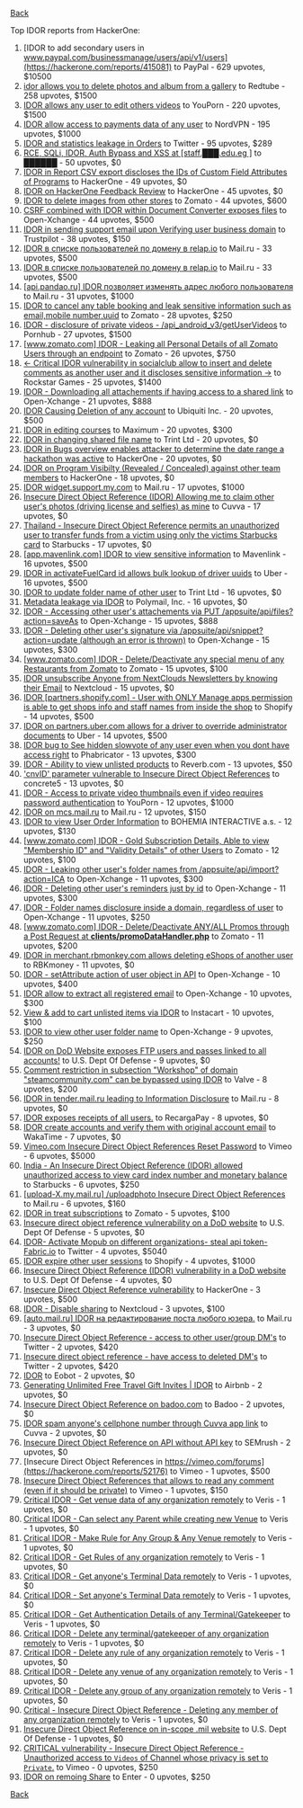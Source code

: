 [Back](../README.md)

Top IDOR reports from HackerOne:

1. [IDOR to add secondary users in www.paypal.com/businessmanage/users/api/v1/users](https://hackerone.com/reports/415081) to PayPal - 629 upvotes, $10500
2. [idor allows you to delete photos and album from a gallery](https://hackerone.com/reports/380410) to Redtube - 258 upvotes, $1500
3. [IDOR allows any user to edit others videos](https://hackerone.com/reports/681473) to YouPorn - 220 upvotes, $1500
4. [IDOR allow access to payments data of any user](https://hackerone.com/reports/751577) to NordVPN - 195 upvotes, $1000
5. [IDOR and statistics leakage in Orders](https://hackerone.com/reports/544329) to Twitter - 95 upvotes, $289
6. [RCE, SQLi, IDOR, Auth Bypass and XSS at [staff.███.edu.eg ]](https://hackerone.com/reports/404874) to ██████ - 50 upvotes, $0
7. [IDOR in Report CSV export discloses the IDs of Custom Field Attributes of Programs](https://hackerone.com/reports/510759) to HackerOne - 49 upvotes, $0
8. [IDOR on HackerOne Feedback Review](https://hackerone.com/reports/262661) to HackerOne - 45 upvotes, $0
9. [IDOR to delete images from other stores](https://hackerone.com/reports/404797) to Zomato - 44 upvotes, $600
10. [CSRF combined with IDOR within Document Converter exposes files](https://hackerone.com/reports/398316) to Open-Xchange - 44 upvotes, $500
11. [IDOR in sending support email upon Verifying user business domain](https://hackerone.com/reports/592090) to Trustpilot - 38 upvotes, $150
12. [IDOR в списке пользователей по домену в relap.io](https://hackerone.com/reports/739752) to Mail.ru - 33 upvotes, $500
13. [IDOR в списке пользователей по домену в relap.io](https://hackerone.com/reports/739752) to Mail.ru - 33 upvotes, $500
14. [[api.pandao.ru] IDOR позволяет изменять адрес любого пользователя](https://hackerone.com/reports/484339) to Mail.ru - 31 upvotes, $1000
15. [IDOR to cancel any table booking and leak sensitive information such as email,mobile number,uuid](https://hackerone.com/reports/265258) to Zomato - 28 upvotes, $250
16. [IDOR - disclosure of private videos - /api_android_v3/getUserVideos](https://hackerone.com/reports/186279) to Pornhub - 27 upvotes, $1500
17. [[www.zomato.com] IDOR - Leaking all Personal Details of all Zomato Users through an endpoint](https://hackerone.com/reports/269937) to Zomato - 26 upvotes, $750
18. [&lt;- Critical IDOR vulnerability in socialclub allow to insert and delete comments as another user and it discloses sensitive information -&gt;](https://hackerone.com/reports/204292) to Rockstar Games - 25 upvotes, $1400
19. [IDOR - Downloading all attachements if having access to a shared link](https://hackerone.com/reports/194790) to Open-Xchange - 21 upvotes, $888
20. [IDOR Causing Deletion of any account](https://hackerone.com/reports/156537) to Ubiquiti Inc. - 20 upvotes, $500
21. [IDOR in editing courses](https://hackerone.com/reports/227522) to Maximum - 20 upvotes, $300
22. [IDOR in changing shared file name](https://hackerone.com/reports/547663) to Trint Ltd - 20 upvotes, $0
23. [IDOR in Bugs overview enables attacker to determine the date range a hackathon was active](https://hackerone.com/reports/663431) to HackerOne - 20 upvotes, $0
24. [IDOR on Program Visibilty (Revealed / Concealed) against other team members](https://hackerone.com/reports/291721) to HackerOne - 18 upvotes, $0
25. [IDOR widget.support.my.com](https://hackerone.com/reports/328337) to Mail.ru - 17 upvotes, $1000
26. [Insecure Direct Object Reference (IDOR) Allowing me to claim other user's photos (driving license and selfies) as mine](https://hackerone.com/reports/268167) to Cuvva - 17 upvotes, $0
27. [Thailand - Insecure Direct Object Reference permits an unauthorized user to transfer funds from a victim using only the victims Starbucks card](https://hackerone.com/reports/766437) to Starbucks - 17 upvotes, $0
28. [[app.mavenlink.com] IDOR to view sensitive information](https://hackerone.com/reports/283419) to Mavenlink - 16 upvotes, $500
29. [IDOR in activateFuelCard id allows bulk lookup of driver uuids](https://hackerone.com/reports/254151) to Uber - 16 upvotes, $500
30. [IDOR to update folder name of other user](https://hackerone.com/reports/587687) to Trint Ltd - 16 upvotes, $0
31. [Metadata leakage via IDOR](https://hackerone.com/reports/762707) to Polymail, Inc. - 16 upvotes, $0
32. [IDOR - Accessing other user's attachements via PUT /appsuite/api/files?action=saveAs](https://hackerone.com/reports/204984) to Open-Xchange - 15 upvotes, $888
33. [IDOR - Deleting other user's signature via /appsuite/api/snippet?action=update (although an error is thrown)](https://hackerone.com/reports/199321) to Open-Xchange - 15 upvotes, $300
34. [[www.zomato.com] IDOR - Delete/Deactivate any special menu of any Restaurants from Zomato](https://hackerone.com/reports/264919) to Zomato - 15 upvotes, $100
35. [IDOR unsubscribe Anyone from NextClouds Newsletters by knowing their Email](https://hackerone.com/reports/230328) to Nextcloud - 15 upvotes, $0
36. [IDOR [partners.shopify.com] - User with ONLY Manage apps permission is able to get shops info and staff names from inside the shop](https://hackerone.com/reports/243943) to Shopify - 14 upvotes, $500
37. [IDOR on partners.uber.com allows for a driver to override administrator documents](https://hackerone.com/reports/194594) to Uber - 14 upvotes, $500
38. [IDOR bug to See hidden slowvote of any user even when you dont have access right](https://hackerone.com/reports/661978) to Phabricator - 13 upvotes, $300
39. [IDOR - Ability to view unlisted products](https://hackerone.com/reports/172545) to Reverb.com - 13 upvotes, $50
40. ['cnvID' parameter vulnerable to Insecure Direct Object References](https://hackerone.com/reports/265284) to concrete5 - 13 upvotes, $0
41. [IDOR - Access to private video thumbnails even if video requires password authentication](https://hackerone.com/reports/197114) to YouPorn - 12 upvotes, $1000
42. [IDOR on mcs.mail.ru](https://hackerone.com/reports/312555) to Mail.ru - 12 upvotes, $150
43. [IDOR to view User Order Information](https://hackerone.com/reports/287789) to BOHEMIA INTERACTIVE a.s. - 12 upvotes, $130
44. [[www.zomato.com] IDOR - Gold Subscription Details, Able to view "Membership ID" and "Validity Details" of other Users](https://hackerone.com/reports/344145) to Zomato - 12 upvotes, $100
45. [IDOR - Leaking other user's folder names from /appsuite/api/import?action=ICA](https://hackerone.com/reports/199281) to Open-Xchange - 11 upvotes, $300
46. [IDOR - Deleting other user's reminders just by id](https://hackerone.com/reports/198969) to Open-Xchange - 11 upvotes, $300
47. [IDOR - Folder names disclosure inside a domain, regardless of user](https://hackerone.com/reports/194574) to Open-Xchange - 11 upvotes, $250
48. [[www.zomato.com] IDOR - Delete/Deactivate ANY/ALL Promos through a Post Request at **clients/promoDataHandler.php**](https://hackerone.com/reports/264754) to Zomato - 11 upvotes, $200
49. [IDOR in merchant.rbmonkey.com allows deleting eShops of another user](https://hackerone.com/reports/281296) to RBKmoney - 11 upvotes, $0
50. [IDOR - setAttribute action of user object in API](https://hackerone.com/reports/285432) to Open-Xchange - 10 upvotes, $400
51. [IDOR allow to extract all registered email](https://hackerone.com/reports/302485) to Open-Xchange - 10 upvotes, $300
52. [View &amp; add to cart unlisted items via IDOR](https://hackerone.com/reports/344284) to Instacart - 10 upvotes, $100
53. [IDOR to view other user folder name](https://hackerone.com/reports/333767) to Open-Xchange - 9 upvotes, $250
54. [IDOR on DoD Website exposes FTP users and passes linked to all accounts!](https://hackerone.com/reports/228383) to U.S. Dept Of Defense - 9 upvotes, $0
55. [Comment restriction in subsection "Workshop" of domain "steamcommunity.com" can be bypassed using IDOR](https://hackerone.com/reports/365504) to Valve - 8 upvotes, $200
56. [IDOR in tender.mail.ru leading to Information Disclosure](https://hackerone.com/reports/226640) to Mail.ru - 8 upvotes, $0
57. [IDOR exposes receipts of all users.](https://hackerone.com/reports/283407) to RecargaPay - 8 upvotes, $0
58. [IDOR create accounts and verify them with original account email](https://hackerone.com/reports/244636) to WakaTime - 7 upvotes, $0
59. [Vimeo.com Insecure Direct Object References Reset Password](https://hackerone.com/reports/42587) to Vimeo - 6 upvotes, $5000
60. [India - An Insecure Direct Object Reference (IDOR) allowed unauthorized access to view card index number and monetary balance](https://hackerone.com/reports/701160) to Starbucks - 6 upvotes, $250
61. [[upload-X.my.mail.ru] /uploadphoto Insecure Direct Object References](https://hackerone.com/reports/140548) to Mail.ru - 6 upvotes, $160
62. [IDOR in treat subscriptions](https://hackerone.com/reports/313050) to Zomato - 5 upvotes, $100
63. [Insecure direct object reference vulnerability on a DoD website](https://hackerone.com/reports/184933) to U.S. Dept Of Defense - 5 upvotes, $0
64. [IDOR- Activate Mopub on different organizations- steal api token- Fabric.io](https://hackerone.com/reports/95552) to Twitter - 4 upvotes, $5040
65. [IDOR expire other user sessions](https://hackerone.com/reports/56511) to Shopify - 4 upvotes, $1000
66. [Insecure Direct Object Reference (IDOR) vulnerability in a DoD website](https://hackerone.com/reports/207099) to U.S. Dept Of Defense - 4 upvotes, $0
67. [Insecure Direct Object Reference vulnerability](https://hackerone.com/reports/46397) to HackerOne - 3 upvotes, $500
68. [IDOR - Disable sharing](https://hackerone.com/reports/153905) to Nextcloud - 3 upvotes, $100
69. [[auto.mail.ru] IDOR на редактирование поста любого юзера.](https://hackerone.com/reports/651966) to Mail.ru - 3 upvotes, $0
70. [Insecure Direct Object Reference - access to other user/group DM's](https://hackerone.com/reports/53858) to Twitter - 2 upvotes, $420
71. [Insecure direct object reference - have access to deleted DM's](https://hackerone.com/reports/52646) to Twitter - 2 upvotes, $420
72. [IDOR](https://hackerone.com/reports/34728) to Eobot - 2 upvotes, $0
73. [Generating Unlimited Free Travel Gift Invites | IDOR](https://hackerone.com/reports/49499) to Airbnb - 2 upvotes, $0
74. [Insecure Direct Object Reference on badoo.com](https://hackerone.com/reports/126861) to Badoo - 2 upvotes, $0
75. [IDOR spam anyone's cellphone number through Cuvva app link](https://hackerone.com/reports/232562) to Cuvva - 2 upvotes, $0
76. [Insecure Direct Object Reference on API without API key](https://hackerone.com/reports/284963) to SEMrush - 2 upvotes, $0
77. [Insecure Direct Object References in https://vimeo.com/forums](https://hackerone.com/reports/52176) to Vimeo - 1 upvotes, $500
78. [Insecure Direct Object References that allows to read any comment (even if it should be private)](https://hackerone.com/reports/52181) to Vimeo - 1 upvotes, $150
79. [Critical IDOR - Get venue data of any organization remotely](https://hackerone.com/reports/120305) to Veris - 1 upvotes, $0
80. [Critical IDOR - Can select any Parent while creating new Venue](https://hackerone.com/reports/120312) to Veris - 1 upvotes, $0
81. [Critical IDOR - Make Rule for Any Group &amp; Any Venue remotely](https://hackerone.com/reports/120318) to Veris - 1 upvotes, $0
82. [Critical IDOR - Get Rules of any organization remotely](https://hackerone.com/reports/120314) to Veris - 1 upvotes, $0
83. [Critical IDOR - Get anyone's Terminal Data remotely](https://hackerone.com/reports/120289) to Veris - 1 upvotes, $0
84. [Critical IDOR - Set anyone's Terminal Data remotely](https://hackerone.com/reports/120291) to Veris - 1 upvotes, $0
85. [Critical IDOR - Get Authentication Details of any Terminal/Gatekeeper](https://hackerone.com/reports/120293) to Veris - 1 upvotes, $0
86. [Critical IDOR - Delete any terminal/gatekeeper of any organization remotely](https://hackerone.com/reports/120288) to Veris - 1 upvotes, $0
87. [Critical IDOR - Delete any rule of any organization remotely](https://hackerone.com/reports/120126) to Veris - 1 upvotes, $0
88. [Critical IDOR - Delete any venue of any organization remotely](https://hackerone.com/reports/120123) to Veris - 1 upvotes, $0
89. [Critical IDOR - Delete any group of any organization remotely](https://hackerone.com/reports/120121) to Veris - 1 upvotes, $0
90. [Critical - Insecure Direct Object Reference - Deleting any member of any organization remotely](https://hackerone.com/reports/120115) to Veris - 1 upvotes, $0
91. [Insecure Direct Object Reference on in-scope .mil website](https://hackerone.com/reports/230026) to U.S. Dept Of Defense - 1 upvotes, $0
92. [CRITICAL vulnerability - Insecure Direct Object Reference - Unauthorized access to `Videos` of Channel whose privacy is set to `Private`.](https://hackerone.com/reports/45960) to Vimeo - 0 upvotes, $250
93. [IDOR on remoing Share](https://hackerone.com/reports/85720) to Enter - 0 upvotes, $250


[Back](../README.md)